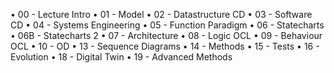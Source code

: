 • 00 - Lecture Intro
• 01 - Model
• 02 - Datastructure CD
• 03 - Software CD
• 04 - Systems Engineering
• 05 - Function Paradigm
• 06 - Statecharts
• 06B - Statecharts 2
• 07 - Architecture
• 08 - Logic OCL
• 09 - Behaviour OCL
• 10 - OD
• 13 - Sequence Diagrams
• 14 - Methods
• 15 - Tests
• 16 - Evolution
• 18 - Digital Twin
• 19 - Advanced Methods
